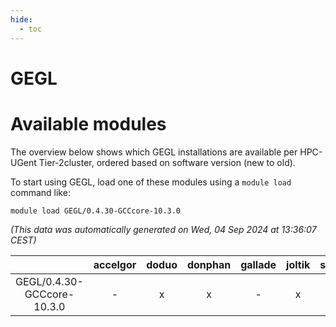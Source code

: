```yaml
---
hide:
  - toc
---
```


GEGL
====

# Available modules


The overview below shows which GEGL installations are available per HPC-UGent Tier-2cluster, ordered based on software version (new to old).

To start using GEGL, load one of these modules using a `module load` command like:

```shell
module load GEGL/0.4.30-GCCcore-10.3.0
```

*(This data was automatically generated on Wed, 04 Sep 2024 at 13:36:07 CEST)*  

| |accelgor|doduo|donphan|gallade|joltik|shinx|skitty|
| :---: | :---: | :---: | :---: | :---: | :---: | :---: | :---: |
|GEGL/0.4.30-GCCcore-10.3.0|-|x|x|-|x|-|x|
